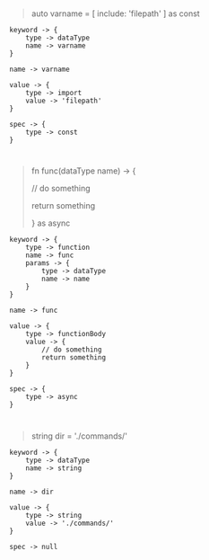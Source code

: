 # 
> auto varname = [ include: 'filepath' ] as const

```
keyword -> {
    type -> dataType
    name -> varname
}

name -> varname

value -> {
    type -> import
    value -> 'filepath'
}

spec -> {
    type -> const
}
```
# 
> fn func(dataType name) -> {
> 
>   // do something
> 
>    return something
> 
> } as async

```
keyword -> {
    type -> function
    name -> func
    params -> {
        type -> dataType
        name -> name
    }
}

name -> func

value -> {
    type -> functionBody
    value -> {
        // do something
        return something
    }
}

spec -> {
    type -> async
}
```
#
> string dir = './commands/'

```
keyword -> {
    type -> dataType
    name -> string
}

name -> dir

value -> {
    type -> string
    value -> './commands/'
}

spec -> null
```

